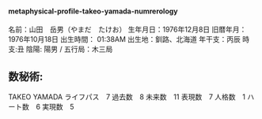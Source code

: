 #### metaphysical-profile-takeo-yamada-numrerology

名前：山田　岳男（やまだ　たけお）
生年月日：1976年12月8日
旧暦年月： 1976年10月18日
出生時間： 01:38AM
出生地：釧路、北海道
年干支：丙辰
時支:丑
陰陽: 陽男 / 五行局：木三局

## 数秘術:
TAKEO YAMADA
ライフパス　7
過去数　8
未来数　11
表現数　7
人格数　1
ハート数　6
実現数　5
